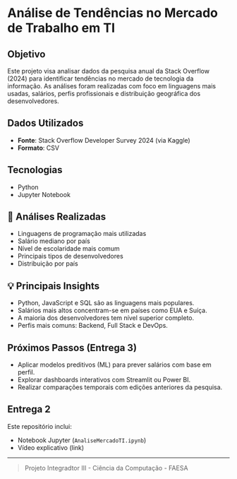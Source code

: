 # Análise de Tendências no Mercado de Trabalho em TI

## Objetivo
Este projeto visa analisar dados da pesquisa anual da Stack Overflow (2024) para identificar tendências no mercado de tecnologia da informação. As análises foram realizadas com foco em linguagens mais usadas, salários, perfis profissionais e distribuição geográfica dos desenvolvedores.

##  Dados Utilizados
- **Fonte**: Stack Overflow Developer Survey 2024 (via Kaggle)
- **Formato**: CSV

##  Tecnologias
- Python 
- Jupyter Notebook

## 🔎 Análises Realizadas
- Linguagens de programação mais utilizadas
- Salário mediano por país
- Nível de escolaridade mais comum
- Principais tipos de desenvolvedores
- Distribuição por país

## 💡 Principais Insights
- Python, JavaScript e SQL são as linguagens mais populares.
- Salários mais altos concentram-se em países como EUA e Suíça.
- A maioria dos desenvolvedores tem nível superior completo.
- Perfis mais comuns: Backend, Full Stack e DevOps.

## Próximos Passos (Entrega 3)
- Aplicar modelos preditivos (ML) para prever salários com base em perfil.
- Explorar dashboards interativos com Streamlit ou Power BI.
- Realizar comparações temporais com edições anteriores da pesquisa.

##  Entrega 2
Este repositório inclui:
- Notebook Jupyter (`AnaliseMercadoTI.ipynb`)
- Vídeo explicativo (link)

---

> Projeto Integradtor III - Ciência da Computação - FAESA
